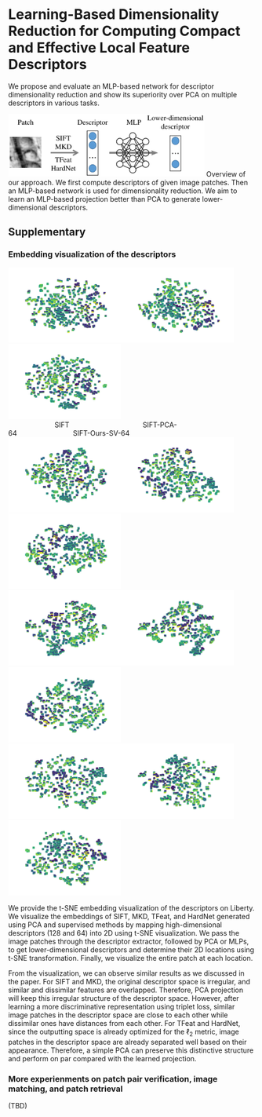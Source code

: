 # Learning-Based Dimensionality Reduction for Computing Compact and Effective Local Feature Descriptors

We propose and evaluate an MLP-based network for descriptor dimensionality reduction and show its superiority over PCA on multiple descriptors in various tasks.

<img src="pics/overview.png" width="400">
Overview of our approach. We first compute descriptors of given image patches. Then an MLP-based network is used for dimensionality reduction. We aim to learn an MLP-based projection better than PCA to generate lower-dimensional descriptors.

## Supplementary

### Embedding visualization of the descriptors

<img src="pics/SIFT.svg" width="230"><img src="pics/SIFT-PCA-64.svg" width="230"><img src="pics/SIFT-Ours-SV-64.svg" width="230">  <br />
&nbsp;&nbsp;&nbsp;&nbsp;&nbsp;&nbsp;&nbsp;&nbsp;&nbsp;&nbsp;&nbsp;&nbsp;&nbsp;&nbsp;&nbsp;&nbsp;&nbsp;&nbsp;&nbsp;&nbsp;&nbsp;&nbsp;&nbsp;&nbsp;SIFT&nbsp;&nbsp;&nbsp;&nbsp;&nbsp;&nbsp;&nbsp;&nbsp;&nbsp;&nbsp;&nbsp;&nbsp;&nbsp;&nbsp;&nbsp;&nbsp;&nbsp;&nbsp;&nbsp;&nbsp;&nbsp;&nbsp;&nbsp;&nbsp;&nbsp;&nbsp;&nbsp;&nbsp;&nbsp;&nbsp;&nbsp;&nbsp;&nbsp;&nbsp;&nbsp;&nbsp;&nbsp;&nbsp;SIFT-PCA-64&nbsp;&nbsp;&nbsp;&nbsp;&nbsp;&nbsp;&nbsp;&nbsp;&nbsp;&nbsp;&nbsp;&nbsp;&nbsp;&nbsp;&nbsp;&nbsp;&nbsp;&nbsp;&nbsp;&nbsp;&nbsp;&nbsp;&nbsp;&nbsp;&nbsp;&nbsp;&nbsp;&nbsp;&nbsp;SIFT-Ours-SV-64 <br />
<img src="pics/MKD.svg" width="230"><img src="pics/MKD-PCA-64.svg" width="230"><img src="pics/MKD-Ours-SV-64.svg" width="230">  <br />
<img src="pics/TFeat.svg" width="230"><img src="pics/TFeat-PCA-64.svg" width="230"><img src="pics/TFeat-Ours-SV-64.svg" width="230">  <br />
<img src="pics/HardNet.svg" width="230"><img src="pics/HardNet-PCA-64.svg" width="230"><img src="pics/HardNet-Ours-SV-64.svg" width="230">  <br />

We provide the t-SNE embedding visualization of the descriptors on Liberty. We visualize the embeddings of SIFT, MKD, TFeat, and HardNet generated using PCA and supervised methods by mapping high-dimensional descriptors (128 and 64) into 2D using t-SNE visualization. We pass the image patches through the descriptor extractor, followed by PCA or MLPs, to get lower-dimensional descriptors and determine their 2D locations using t-SNE transformation. Finally, we visualize the entire patch at each location.

From the visualization, we can observe similar results as we discussed in the paper. For SIFT and MKD, the original descriptor space is irregular, and similar and dissimilar features are overlapped. Therefore, PCA projection will keep this irregular structure of the descriptor space. However, after learning a more discriminative representation using triplet loss, similar image patches in the descriptor space are close to each other while dissimilar ones have distances from each other. For TFeat and HardNet, since the outputting space is already optimized for the $\ell_2$ metric, image patches in the descriptor space are already separated well based on their appearance. Therefore, a simple PCA can preserve this distinctive structure and perform on par compared with the learned projection.  


### More experienments on patch pair verification, image matching, and patch retrieval
(TBD)


